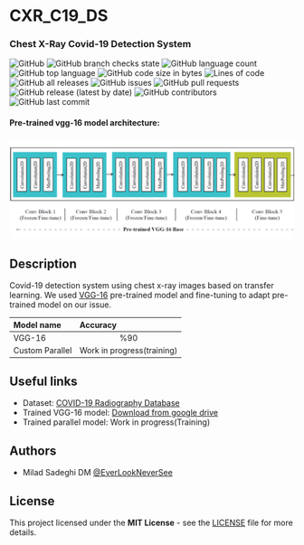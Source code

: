 # CXR_C19_DS
### Chest X-Ray Covid-19 Detection System 

![GitHub](https://img.shields.io/github/license/EverLookNeverSee/cxr_c19_ds)
![GitHub branch checks state](https://img.shields.io/github/checks-status/EverLookNeverSee/cxr_c19_ds/main)
![GitHub language count](https://img.shields.io/github/languages/count/EverLookNeverSee/cxr_c19_ds)
![GitHub top language](https://img.shields.io/github/languages/top/EverLookNeverSee/cxr_c19_ds)
![GitHub code size in bytes](https://img.shields.io/github/languages/code-size/EverLookNeverSee/cxr_c19_ds)
![Lines of code](https://img.shields.io/tokei/lines/github/EverLookNeverSee/cxr_c19_ds)
![GitHub all releases](https://img.shields.io/github/downloads/EverLookNeverSee/cxr_c19_ds/total)
![GitHub issues](https://img.shields.io/github/issues-raw/EverLookNeverSee/cxr_c19_ds)
![GitHub pull requests](https://img.shields.io/github/issues-pr-raw/EverLookNeverSee/cxr_c19_ds)
![GitHub release (latest by date)](https://img.shields.io/github/v/release/EverLookNeverSee/cxr_c19_ds)
![GitHub contributors](https://img.shields.io/github/contributors/EverLookNeverSee/cxr_c19_ds)
![GitHub last commit](https://img.shields.io/github/last-commit/EverLookNeverSee/cxr_c19_ds)


#### Pre-trained vgg-16 model architecture:
![Transferred model architecture](images/transferred_model.png)

## Description
Covid-19 detection system using chest x-ray images based on transfer learning. We used [VGG-16](https://keras.io/api/applications/vgg/#vgg16-function) pre-trained model
and fine-tuning to adapt pre-trained model on our issue.

| Model name      | Accuracy                                     |  
| :---------      | :-------                                     |
| VGG-16          | <center>%90</center>                         |
| Custom Parallel | <center>Work in progress(training)</center>  |


## Useful links
* Dataset: [COVID-19 Radiography Database](https://www.kaggle.com/tawsifurrahman/covid19-radiography-database)
* Trained VGG-16 model: [Download from google drive](https://drive.google.com/file/d/1PKdD3YDQVDrEgfDlvRhLW7Y4Qus3FTNn/view?usp=sharing)
* Trained parallel model: Work in progress(Training)

## Authors
* Milad Sadeghi DM [@EverLookNeverSee](https://github.com/EverLookNeverSee)

## License
This project licensed under the **MIT License** - see the [LICENSE](LICENSE) file for more details.

